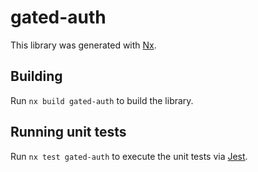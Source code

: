 # gated-auth

This library was generated with [Nx](https://nx.dev).

## Building

Run `nx build gated-auth` to build the library.

## Running unit tests

Run `nx test gated-auth` to execute the unit tests via [Jest](https://jestjs.io).
